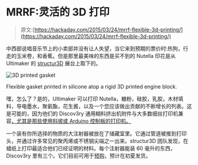 # MRRF:灵活的 3D 打印

> 原文:[https://hackaday.com/2015/03/24/mrrf-flexible-3d-printing/](https://hackaday.com/2015/03/24/mrrf-flexible-3d-printing/)

中西部说唱音乐节上的小卖部并没有让人失望，当它来到预期的票价时:热狗，行走的玉米卷，和香蕉。但是那里最美味的东西是买不到的 Nutella 印花是从 Ultimaker 的 [structur3D](http://structur3d.io/) 展台上取下的。

![3D printed gasket](../Images/022db7b54f741eba1b381136ec53c101.png)

Flexible gasket printed in silicone atop a rigid 3D printed engine block.

嘿，怎么了？是的，Ultimaker 可以打印 Nutella，糖粉，硅胶，乳胶，木材填料，导电墨水，聚氨酯，花生酱，以及一个您应该做出贡献的不断增长的列表。这是可能的，因为他们的 Discov3ry 通用糊料挤出机附件与大多数细丝打印机兼容[，尤其是那些使用斜坡或 Arduino 控制板的打印机。](http://www.structur3d.io/compatibilty)

一个装有你所选择的物质的大注射器被放在了储藏室里。它通过管道被推到打印头，并通过许多常见的聚丙烯或不锈钢尖端之一出来。structur3D 团队发现，在蜡纸上打印最适合他们已经证明的材料。每个注射器能装 60 毫升的东西，Discov3ry 里有三个。它们目前可用于[预购](http://www.structur3d.io/discov3ry-preorder/discov3ry)，预计在初夏发货。